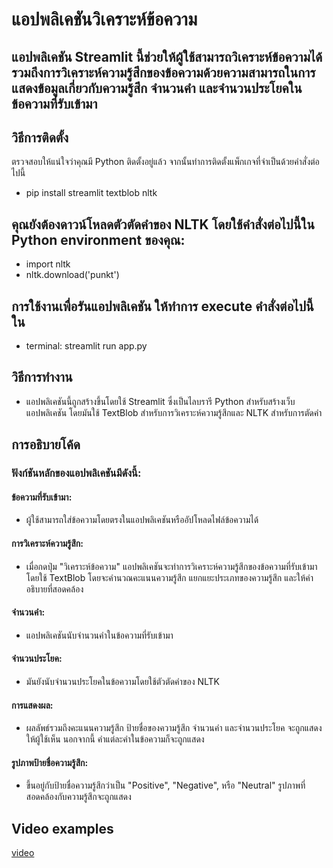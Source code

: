 # แอปพลิเคชันวิเคราะห์ข้อความ

## แอปพลิเคชัน Streamlit นี้ช่วยให้ผู้ใช้สามารถวิเคราะห์ข้อความได้รวมถึงการวิเคราะห์ความรู้สึกของข้อความด้วยความสามารถในการแสดงข้อมูลเกี่ยวกับความรู้สึก จำนวนคำ และจำนวนประโยคในข้อความที่รับเข้ามา

## วิธีการติดตั้ง
ตรวจสอบให้แน่ใจว่าคุณมี Python ติดตั้งอยู่แล้ว จากนั้นทำการติดตั้งแพ็กเกจที่จำเป็นด้วยคำสั่งต่อไปนี้ 
* pip install streamlit textblob nltk

## คุณยังต้องดาวน์โหลดตัวตัดคำของ NLTK โดยใช้คำสั่งต่อไปนี้ใน Python environment ของคุณ:
* import nltk
* nltk.download('punkt')

## การใช้งานเพื่อรันแอปพลิเคชัน ให้ทำการ execute คำสั่งต่อไปนี้ใน 
* terminal: streamlit run app.py

## วิธีการทำงาน
* แอปพลิเคชันนี้ถูกสร้างขึ้นโดยใช้ Streamlit ซึ่งเป็นไลบรารี Python สำหรับสร้างเว็บแอปพลิเคชัน โดยมันใช้ TextBlob สำหรับการวิเคราะห์ความรู้สึกและ NLTK สำหรับการตัดคำ

## การอธิบายโค้ด
### ฟังก์ชันหลักของแอปพลิเคชันมีดังนี้:

#### ข้อความที่รับเข้ามา: 
* ผู้ใช้สามารถใส่ข้อความโดยตรงในแอปพลิเคชันหรืออัปโหลดไฟล์ข้อความได้

#### การวิเคราะห์ความรู้สึก: 
* เมื่อกดปุ่ม "วิเคราะห์ข้อความ" แอปพลิเคชันจะทำการวิเคราะห์ความรู้สึกของข้อความที่รับเข้ามาโดยใช้ TextBlob โดยจะคำนวณคะแนนความรู้สึก แยกแยะประเภทของความรู้สึก และให้คำอธิบายที่สอดคล้อง

#### จำนวนคำ: 
* แอปพลิเคชันนับจำนวนคำในข้อความที่รับเข้ามา

#### จำนวนประโยค: 
* มันยังนับจำนวนประโยคในข้อความโดยใช้ตัวตัดคำของ NLTK

#### การแสดงผล: 
* ผลลัพธ์รวมถึงคะแนนความรู้สึก ป้ายชื่อของความรู้สึก จำนวนคำ และจำนวนประโยค จะถูกแสดงให้ผู้ใช้เห็น นอกจากนี้ คำแต่ละคำในข้อความก็จะถูกแสดง

#### รูปภาพป้ายชื่อความรู้สึก: 
* ขึ้นอยู่กับป้ายชื่อความรู้สึกว่าเป็น "Positive", "Negative", หรือ "Neutral" รูปภาพที่สอดคล้องกับความรู้สึกจะถูกแสดง


## Video examples
[video](https://drive.google.com/file/d/1gs-1DH85tZlrM27GSZu56k7qCTKBPdT9/view?usp=sharing)